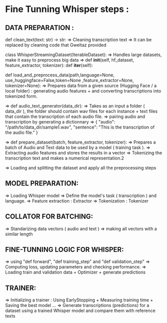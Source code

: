 # Fine Tunning Whisper steps :

## DATA PREPARATION :

def clean_text(text: str) -> str:
=> Cleaning transcription text
=> It can be replaced by cleaning code that Gweltaz provided


class WhisperStreamingDataset(IterableDataset):
=> Handles large datasets, make it easy to preprocess big data
=> def __init__(self, hf_dataset, feature_extractor, tokenizer):
   def __iter__(self):
   
def load_and_preprocess_data(path,language=None, use_huggingface=False,token=None ,feature_extractor=None, tokenizer=None):
 => Prepares data from a given source (Hugging Face / a local folder) : generating audio features + and converting transcriptions
 into tokenized form.

 => def audio_text_generator(data_dir):
    => Takes as an input a folder ( data_dir ), the folder should contain wav files for each instance + text files that contain
    the transcription of each audio file.
    => pairing audio and transcription by generating a dictionnary
    => {
         "audio": "/path/to/data_dir/sample1.wav",
         "sentence": "This is the transcription of the audio file."
       }
      
 => def prepare_dataset(batch, feature_extractor, tokenizer):
    => Prepares a batch of Audio and Text data to be used by a model ( training task ).
    => Extracting audio features and stores the results in a vector
    => Tokenizing the transcription text and makes a numerical representation.2
    
 => Loading and splitting the dataset and apply all the preprocessing steps
 
## MODEL PREPARATION:
=> Loading Whisper model
=> Define the model's task ( transcription ) and language.
=> Feature extraction : Extractor
=> Tokenization : Tokenizer

## COLLATOR FOR BATCHING:
=> Standarizing data vectors ( audio and text ) => making all vectors with a similar length

## FINE-TUNNING LOGIC FOR WHISPER:
=> using "def forward", "def training_step" and "def validation_step"  => Computing loss, updating parameters and checking
performance.
=> Loading train and validation data + Optimizer + generate predictions

## TRAINER:
=> Initializing a trainer : Using EarlyStopping + Measuring training time + Saving the best model ...
=> Generate transcriptions (predictions) for a dataset using a trained Whisper model and compare them with reference texts
